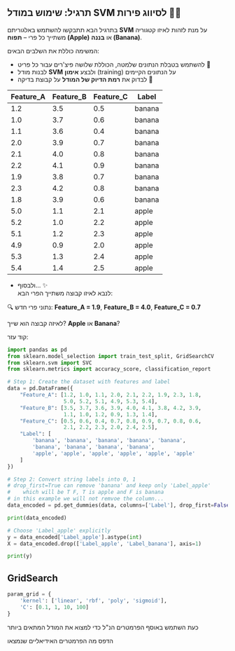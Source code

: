 ## תרגיל: שימוש במודל SVM לסיווג פירות 🍌🍎

בתרגיל הבא תתבקשו להשתמש באלגוריתם **SVM** על מנת לזהות לאיזו קטגוריה משתייך כל פרי – **תפוח (Apple)** או **בננה (Banana)**.

המשימה כוללת את השלבים הבאים:
- להשתמש בטבלת הנתונים שלמטה, הכוללת שלושה פיצ'רים עבור כל פריט 🍏
- לבנות מודל **SVM** ולבצע **אימון** (training) על הנתונים הקיימים
- לבדוק את **רמת הדיוק של המודל** על קבוצת בדיקה 🧪

| Feature_A | Feature_B | Feature_C | Label   |
|-----------|-----------|-----------|---------|
| 1.2       | 3.5       | 0.5       | banana |
| 1.0       | 3.7       | 0.6       | banana |
| 1.1       | 3.6       | 0.4       | banana |
| 2.0       | 3.9       | 0.7       | banana |
| 2.1       | 4.0       | 0.8       | banana |
| 2.2       | 4.1       | 0.9       | banana |
| 1.9       | 3.8       | 0.7       | banana |
| 2.3       | 4.2       | 0.8       | banana |
| 1.8       | 3.9       | 0.6       | banana |
| 5.0       | 1.1       | 2.1       | apple  |
| 5.2       | 1.0       | 2.2       | apple  |
| 5.1       | 1.2       | 2.3       | apple  |
| 4.9       | 0.9       | 2.0       | apple  |
| 5.3       | 1.3       | 2.4       | apple  |
| 5.4       | 1.4       | 2.5       | apple  |

- ולבסוף... ✨  
  לנבא לאיזו קבוצה משתייך הפרי הבא:

🔍 נתוני פרי חדש: **Feature_A = 1.9**, **Feature_B = 4.0**, **Feature_C = 0.7**  

לאיזה קבוצה הוא שייך?  **Apple** או **Banana**?

קוד עזר:
```python
import pandas as pd
from sklearn.model_selection import train_test_split, GridSearchCV
from sklearn.svm import SVC
from sklearn.metrics import accuracy_score, classification_report

# Step 1: Create the dataset with features and label
data = pd.DataFrame({
    "Feature_A": [1.2, 1.0, 1.1, 2.0, 2.1, 2.2, 1.9, 2.3, 1.8,
                  5.0, 5.2, 5.1, 4.9, 5.3, 5.4],
    "Feature_B": [3.5, 3.7, 3.6, 3.9, 4.0, 4.1, 3.8, 4.2, 3.9,
                  1.1, 1.0, 1.2, 0.9, 1.3, 1.4],
    "Feature_C": [0.5, 0.6, 0.4, 0.7, 0.8, 0.9, 0.7, 0.8, 0.6,
                  2.1, 2.2, 2.3, 2.0, 2.4, 2.5],
    "Label": [
        'banana', 'banana', 'banana', 'banana', 'banana',
        'banana', 'banana', 'banana', 'banana',
        'apple', 'apple', 'apple', 'apple', 'apple', 'apple'
    ]
})

# Step 2: Convert string labels into 0, 1
# drop_first=True can remove 'banana' and keep only 'Label_apple'
#    which will be T F, T is apple and F is banana
# in this example we will not remvoe the column...
data_encoded = pd.get_dummies(data, columns=['Label'], drop_first=False)

print(data_encoded)

# Choose 'Label_apple' explicitly
y = data_encoded['Label_apple'].astype(int)
X = data_encoded.drop(['Label_apple', 'Label_banana'], axis=1)

print(y)

```

## GridSearch

```python
param_grid = {
    'kernel': ['linear', 'rbf', 'poly', 'sigmoid'],
    'C': [0.1, 1, 10, 100]
}
```

כעת השתמש באוסף הפרמטרים הנ"ל כדי למצוא את המודל המתאים ביותר

הדפס מה הפרמטרים האידיאליים שנמצאו